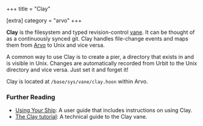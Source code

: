+++
title = "Clay"

[extra]
category = "arvo"
+++

**Clay** is the filesystem and typed revision-control [vane](/reference/glossary/vane). It can be thought of as a continuously synced git. Clay handles file-change events and maps them from [Arvo](/reference/glossary/arvo) to Unix and vice versa.

A common way to use Clay is to create a pier, a directory that exists in and is visible in Unix. Changes are automatically recorded from Urbit to the Unix directory and vice versa. Just set it and forget it!

Clay is located at `/base/sys/vane/clay.hoon` within Arvo.

### Further Reading

- [Using Your Ship](https://urbit.org/using/os/filesystem): A user guide that includes instructions on using Clay.
- [The Clay tutorial](/reference/arvo/clay/clay): A technical guide to the Clay vane.

